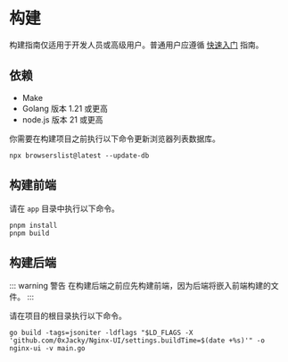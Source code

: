 # 构建

构建指南仅适用于开发人员或高级用户。普通用户应遵循 [快速入门](./getting-started) 指南。

## 依赖

- Make
- Golang 版本 1.21 或更高
- node.js 版本 21 或更高

你需要在构建项目之前执行以下命令更新浏览器列表数据库。
  ```shell
  npx browserslist@latest --update-db
  ```

## 构建前端

请在 `app` 目录中执行以下命令。

```shell
pnpm install
pnpm build
```

## 构建后端

::: warning 警告
在构建后端之前应先构建前端，因为后端将嵌入前端构建的文件。
:::

请在项目的根目录执行以下命令。

```shell
go build -tags=jsoniter -ldflags "$LD_FLAGS -X 'github.com/0xJacky/Nginx-UI/settings.buildTime=$(date +%s)'" -o nginx-ui -v main.go
```
